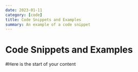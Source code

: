 ```yaml
---
date: 2023-01-11
category: [code]
title: Code Snippets and Examples
summary: An example of a code snippet
---
```



# Code Snippets and Examples

#Here is the start of your content


